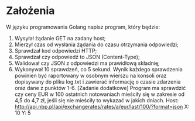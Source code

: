 # Założenia

W języku programowania Golang napisz program, który będzie:
1. Wysyłał żądanie GET na zadany host;
2. Mierzył czas od wysłania żądania do czasu otrzymania odpowiedzi;
3. Sprawdzał kod odpowiedzi HTTP;
4. Sprawdzał czy odpowiedź to JSON (Content-Type);
5. Walidował czy JSON z odpowiedzi ma prawidłową składnię;
6. Wykonywał 10 sprawdzeń, co 5 sekund.
Wynik każdego sprawdzenia powinien być raportowany w osobnym wierszu na konsoli oraz dopisywany do pliku log.txt i zawierać informację o czasie zdarzenia oraz dane z punktów 1-6.
[Zadanie dodatkowe] Program ma sprawdzić czy ceny EUR w 100 ostatnich notowaniach mieściły się w zakresie od 4,5 do 4,7 zł, jeśli się nie mieściły to wykazać w jakich dniach.
Host: http://api.nbp.pl/api/exchangerates/rates/a/eur/last/100/?format=json
X: 10
Y: 5